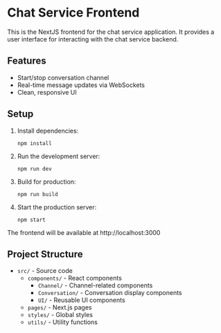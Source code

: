 # Chat Service Frontend

This is the NextJS frontend for the chat service application. It provides a user interface for interacting with the chat service backend.

## Features

- Start/stop conversation channel
- Real-time message updates via WebSockets
- Clean, responsive UI

## Setup

1. Install dependencies:
   ```
   npm install
   ```

2. Run the development server:
   ```
   npm run dev
   ```

3. Build for production:
   ```
   npm run build
   ```

4. Start the production server:
   ```
   npm start
   ```

The frontend will be available at http://localhost:3000

## Project Structure

- `src/` - Source code
  - `components/` - React components
    - `Channel/` - Channel-related components
    - `Conversation/` - Conversation display components
    - `UI/` - Reusable UI components
  - `pages/` - Next.js pages
  - `styles/` - Global styles
  - `utils/` - Utility functions